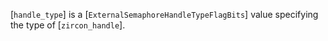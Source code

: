 [`handle_type`] is a [`ExternalSemaphoreHandleTypeFlagBits`] value
specifying the type of [`zircon_handle`].